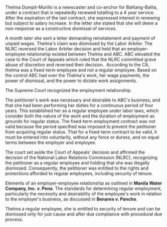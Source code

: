 Thelma Dumpit-Murillo is a newscaster and co-anchor for Balitang-Balita, under a contract that is repeatedly renewed totalling to a 4 year service. After the expiration of the last contract, she expressed interest in renewing but subject to salary increase. In the letter she stated that she will deem a non-response as a constructive dismissal of services. 

A month later she sent a  letter demanding reinstatement and  payment of unpaid wages. Thelma's claim was dismissed by the Labor Arbiter. The NLRC reversed the Labor Arbiter decision and held that an employer-employee relationship existed between Thelma and ABC. ABC elevated the case to the Court of Appeals which ruled that the NLRC committed grave abuse of discretion and reversed their decision.  According to the CA, thelma was a fixed-term employee and not a regular employee. Based on the control ABC had over the Thelma's work, her wage payments, the power of dismissal, and the power to dictate work assignments. 


The Supreme Court recognized the employment relationship.
   
The petitioner's work was necessary and desirable to ABC's business, and that she had been performing her duties for a continuous period of four years. This established her as a regular employee under labor laws, which consider both the nature of the work and the duration of employment as grounds for regular status. The fixed-term employment contract was not valid because the period specified was imposed to prevent the petitioner from acquiring regular status. That for a fixed-term contract to be valid, it must be entered into voluntarily, without any force or duress, and on equal terms between the employer and employee.

The court set aside the Court of Appeals' decision and affirmed the decision of the National Labor Relations Commission (NLRC), recognizing the petitioner as a regular employee and holding that she was illegally dismissed. Consequently, the petitioner was entitled to the rights and protections afforded to regular employees, including security of tenure.

Elements of an employer-employee relationship as outlined in **Manila Water Company, Inc. v. Pena**.
The standards for determining regular employment, particularly the necessity and desirability of the employee's work in relation to the employer's business, as discussed in **Benares v. Pancho**.

Thelma a regular employee, she is entitled to security of tenure and can be dismissed only for just cause and after due compliance with procedural due process. 
